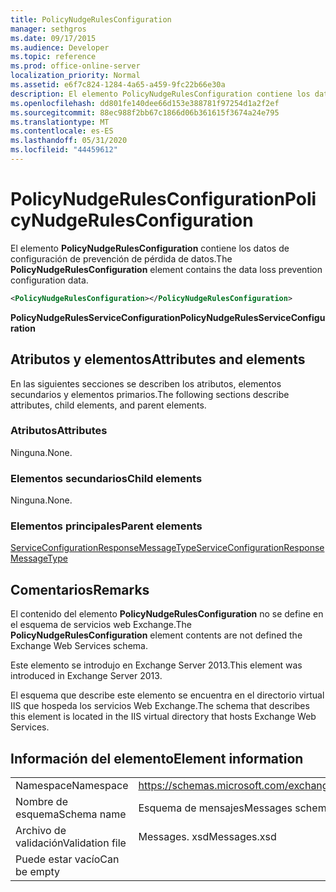 ```yaml
---
title: PolicyNudgeRulesConfiguration
manager: sethgros
ms.date: 09/17/2015
ms.audience: Developer
ms.topic: reference
ms.prod: office-online-server
localization_priority: Normal
ms.assetid: e6f7c824-1284-4a65-a459-9fc22b66e30a
description: El elemento PolicyNudgeRulesConfiguration contiene los datos de configuración de prevención de pérdida de datos.
ms.openlocfilehash: dd801fe140dee66d153e388781f97254d1a2f2ef
ms.sourcegitcommit: 88ec988f2bb67c1866d06b361615f3674a24e795
ms.translationtype: MT
ms.contentlocale: es-ES
ms.lasthandoff: 05/31/2020
ms.locfileid: "44459612"
---
```

# <a name="policynudgerulesconfiguration"></a><span data-ttu-id="af8fe-103">PolicyNudgeRulesConfiguration</span><span class="sxs-lookup"><span data-stu-id="af8fe-103">PolicyNudgeRulesConfiguration</span></span>

<span data-ttu-id="af8fe-104">El elemento **PolicyNudgeRulesConfiguration** contiene los datos de configuración de prevención de pérdida de datos.</span><span class="sxs-lookup"><span data-stu-id="af8fe-104">The **PolicyNudgeRulesConfiguration** element contains the data loss prevention configuration data.</span></span> 
  
```XML
<PolicyNudgeRulesConfiguration></PolicyNudgeRulesConfiguration>
```

 <span data-ttu-id="af8fe-105">**PolicyNudgeRulesServiceConfiguration**</span><span class="sxs-lookup"><span data-stu-id="af8fe-105">**PolicyNudgeRulesServiceConfiguration**</span></span>
## <a name="attributes-and-elements"></a><span data-ttu-id="af8fe-106">Atributos y elementos</span><span class="sxs-lookup"><span data-stu-id="af8fe-106">Attributes and elements</span></span>

<span data-ttu-id="af8fe-107">En las siguientes secciones se describen los atributos, elementos secundarios y elementos primarios.</span><span class="sxs-lookup"><span data-stu-id="af8fe-107">The following sections describe attributes, child elements, and parent elements.</span></span>
  
### <a name="attributes"></a><span data-ttu-id="af8fe-108">Atributos</span><span class="sxs-lookup"><span data-stu-id="af8fe-108">Attributes</span></span>

<span data-ttu-id="af8fe-109">Ninguna.</span><span class="sxs-lookup"><span data-stu-id="af8fe-109">None.</span></span>
  
### <a name="child-elements"></a><span data-ttu-id="af8fe-110">Elementos secundarios</span><span class="sxs-lookup"><span data-stu-id="af8fe-110">Child elements</span></span>

<span data-ttu-id="af8fe-111">Ninguna.</span><span class="sxs-lookup"><span data-stu-id="af8fe-111">None.</span></span>
  
### <a name="parent-elements"></a><span data-ttu-id="af8fe-112">Elementos principales</span><span class="sxs-lookup"><span data-stu-id="af8fe-112">Parent elements</span></span>

[<span data-ttu-id="af8fe-113">ServiceConfigurationResponseMessageType</span><span class="sxs-lookup"><span data-stu-id="af8fe-113">ServiceConfigurationResponseMessageType</span></span>](serviceconfigurationresponsemessagetype.md)
  
## <a name="remarks"></a><span data-ttu-id="af8fe-114">Comentarios</span><span class="sxs-lookup"><span data-stu-id="af8fe-114">Remarks</span></span>

<span data-ttu-id="af8fe-115">El contenido del elemento **PolicyNudgeRulesConfiguration** no se define en el esquema de servicios web Exchange.</span><span class="sxs-lookup"><span data-stu-id="af8fe-115">The **PolicyNudgeRulesConfiguration** element contents are not defined the Exchange Web Services schema.</span></span> 
  
<span data-ttu-id="af8fe-116">Este elemento se introdujo en Exchange Server 2013.</span><span class="sxs-lookup"><span data-stu-id="af8fe-116">This element was introduced in Exchange Server 2013.</span></span>
  
<span data-ttu-id="af8fe-117">El esquema que describe este elemento se encuentra en el directorio virtual IIS que hospeda los servicios Web Exchange.</span><span class="sxs-lookup"><span data-stu-id="af8fe-117">The schema that describes this element is located in the IIS virtual directory that hosts Exchange Web Services.</span></span>
  
## <a name="element-information"></a><span data-ttu-id="af8fe-118">Información del elemento</span><span class="sxs-lookup"><span data-stu-id="af8fe-118">Element information</span></span>

|||
|:-----|:-----|
|<span data-ttu-id="af8fe-119">Namespace</span><span class="sxs-lookup"><span data-stu-id="af8fe-119">Namespace</span></span>  <br/> |https://schemas.microsoft.com/exchange/services/2006/messages  <br/> |
|<span data-ttu-id="af8fe-120">Nombre de esquema</span><span class="sxs-lookup"><span data-stu-id="af8fe-120">Schema name</span></span>  <br/> |<span data-ttu-id="af8fe-121">Esquema de mensajes</span><span class="sxs-lookup"><span data-stu-id="af8fe-121">Messages schema</span></span>  <br/> |
|<span data-ttu-id="af8fe-122">Archivo de validación</span><span class="sxs-lookup"><span data-stu-id="af8fe-122">Validation file</span></span>  <br/> |<span data-ttu-id="af8fe-123">Messages. xsd</span><span class="sxs-lookup"><span data-stu-id="af8fe-123">Messages.xsd</span></span>  <br/> |
|<span data-ttu-id="af8fe-124">Puede estar vacío</span><span class="sxs-lookup"><span data-stu-id="af8fe-124">Can be empty</span></span>  <br/> ||
   


